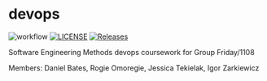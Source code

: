 # devops
![workflow](https://github.com/SEM-FRI-1108/devops/actions/workflows/main.yml/badge.svg)
[![LICENSE](https://img.shields.io/github/license/SEM-FRI-1108/devops.svg?style=flat-square)](https://github.com/SEM-FRI-1108/devops/blob/master/LICENSE)
[![Releases](https://img.shields.io/github/release/SEM-FRI-1108/devops/all.svg?style=flat-square)](https://github.com/SEM-FRI-1108/devops/releases)

Software Engineering Methods devops coursework for Group Friday/1108

Members: Daniel Bates,
Rogie Omoregie,
Jessica Tekielak,
Igor Zarkiewicz


